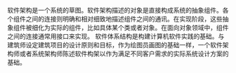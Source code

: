 软件架构是一个系统的草图。软件架构描述的对象是直接构成系统的抽象组件。各个组件之间的连接则明确和相对细致地描述组件之间的通讯。在实现阶段，这些抽象组件被细化为实际的组件，比如具体某个类或者对象。在面向对象领域中，组件之间的连接通常用接口来实现。
软件体系结构是构建计算机软件实践的基础。与建筑师设定建筑项目的设计原则和目标，作为绘图员画图的基础一样，一个软件架构师或者系统架构师陈述软件构架以作为满足不同客户需求的实际系统设计方案的基础。